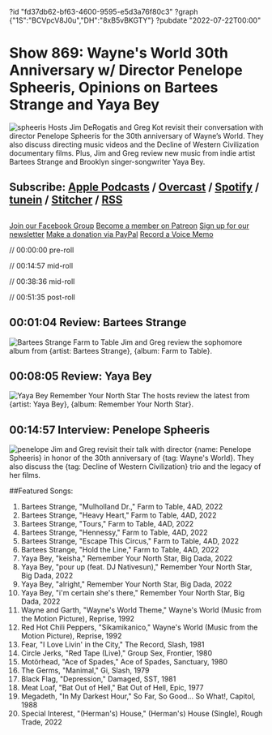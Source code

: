 ?id "fd37db62-bf63-4600-9595-e5d3a76f80c3"
?graph {"1S":"BCVpcV8J0u","DH":"8xB5vBKGTY"}
?pubdate "2022-07-22T00:00"
# Show 869: Wayne's World 30th Anniversary w/ Director Penelope Spheeris, Opinions on Bartees Strange and Yaya Bey
![spheeris](https://static.soundopinions.org/images/2022/msdwawo-ec020.webp)
Hosts Jim DeRogatis and Greg Kot revisit their conversation with director Penelope Spheeris for the 30th anniversary of Wayne’s World. They also discuss directing music videos and the Decline of Western Civilization documentary films. Plus, Jim and Greg review new music from indie artist Bartees Strange and Brooklyn singer-songwriter Yaya Bey. 

## Subscribe: [Apple Podcasts](https://itunes.apple.com/us/podcast/sound-opinions/id94793843) / [Overcast](https://overcast.fm/itunes94793843/sound-opinions) / [Spotify](https://open.spotify.com/show/1kNR8YL7TBrQuRxDdS4wtU) / [tunein](https://tunein.com/podcasts/Music-Podcasts/Sound-Opinions-p60273/) / [Stitcher](http://www.stitcher.com/podcast/sound-opinions) / [RSS](https://feeds.simplecast.com/Nn6fjnB0)

##
[Join our Facebook Group](https://bit.ly/3sivr9T)
[Become a member on Patreon](https://bit.ly/3slWZvc)
[Sign up for our newsletter](https://bit.ly/3eEvRnG)
[Make a donation via PayPal](https://bit.ly/3dmt9lU)
[Record a Voice Memo](https://bit.ly/2RyD5Ah)

// 00:00:00 pre-roll

// 00:14:57 mid-roll

// 00:38:36 mid-roll

// 00:51:35 post-roll


## 00:01:04 Review: Bartees Strange

![Bartees Strange Farm to Table](https://static.soundopinions.org/assets/869/1S10.jpg)
Jim and Greg review the sophomore album from {artist: Bartees Strange}, {album: Farm to Table}.

## 00:08:05 Review: Yaya Bey

![Yaya Bey Remember Your North Star](https://static.soundopinions.org/assets/869/DH1.jpg)
The hosts review the latest from {artist: Yaya Bey}, {album: Remember Your North Star}.

## 00:14:57 Interview: Penelope Spheeris 
![penelope](https://static.soundopinions.org/images/2022/download.jpeg)
Jim and Greg revisit their talk with director {name: Penelope Spheeris} in honor of the 30th anniversary of {tag: Wayne's World}. They also discuss the {tag: Decline of Western Civilization} trio and the legacy of her films.



##Featured Songs:

1. Bartees Strange, "Mulholland Dr.," Farm to Table, 4AD, 2022
1. Bartees Strange, "Heavy Heart," Farm to Table, 4AD, 2022
1. Bartees Strange, "Tours," Farm to Table, 4AD, 2022
1. Bartees Strange, "Hennessy," Farm to Table, 4AD, 2022
1. Bartees Strange, "Escape This Circus," Farm to Table, 4AD, 2022
1. Bartees Strange, "Hold the Line," Farm to Table, 4AD, 2022
1. Yaya Bey, "keisha," Remember Your North Star, Big Dada, 2022
1. Yaya Bey, "pour up (feat. DJ Nativesun)," Remember Your North Star, Big Dada, 2022
1. Yaya Bey, "alright," Remember Your North Star, Big Dada, 2022
1. Yaya Bey, "i'm certain she's there," Remember Your North Star, Big Dada, 2022
1. Wayne and Garth, "Wayne's World Theme," Wayne's World (Music from the Motion Picture), Reprise, 1992
1. Red Hot Chili Peppers, "Sikamikanico," Wayne's World (Music from the Motion Picture), Reprise, 1992
1. Fear, "I Love Livin' in the City," The Record, Slash, 1981
1. Circle Jerks, "Red Tape (Live)," Group Sex, Frontier, 1980
1. Motörhead, "Ace of Spades," Ace of Spades, Sanctuary, 1980
1. The Germs, "Manimal," Gi, Slash, 1979
1. Black Flag, "Depression," Damaged, SST, 1981
1. Meat Loaf, "Bat Out of Hell," Bat Out of Hell, Epic, 1977
1. Megadeth, "In My Darkest Hour," So Far, So Good... So What!, Capitol, 1988
1. Special Interest, "(Herman's) House," (Herman's) House (Single), Rough Trade, 2022